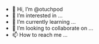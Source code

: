 - 👋 Hi, I’m @otuchpod
- 👀 I’m interested in ...
- 🌱 I’m currently learning ...
- 💞️ I’m looking to collaborate on ...
- 📫 How to reach me ...

<!---
otuchpod/otuchpod is a ✨ special ✨ repository because its `README.md` (this file) appears on your GitHub profile.
You can click the Preview link to take a look at your changes.
--->
